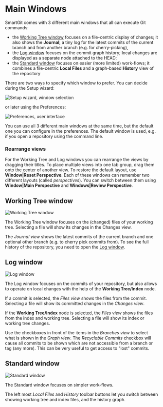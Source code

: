# Main Windows

SmartGit comes with 3 different main windows that all can execute Git commands:

- the [Working Tree window](#Working-tree-window) focuses on a file-centric display of changes; it also shows the **Journal**, a tiny log for the latest commits of the current branch and from another branch (e.g. for cherry-picking),
- the [Log window](#Log-window) focuses on the commit graph history; local changes are displayed as a separate node attached to the HEAD;
- the [Standard window](#Standard-window) focuses on easier (more limited) work-flows; it combines a file-centric **Local Files** and a graph-based **History** view of the repository

There are two ways to specify which window to prefer. You can decide during the Setup wizard:

![Setup wizard, window selection](images/Setup-wizard-window-selection.png)

or later using the Preferences:

![Preferences, user interface](images/Preferences-user-interface-window-selection.png)

You can use all 3 different main windows at the same time, but the default one you can configure in the preferences. The default window is used, e.g. if you open a repository using the command line.

### Rearrange views

For the Working Tree and Log windows you can rearrange the views by dragging their titles. To place multiple views into one tab group, drag them onto the center of another view. To restore the default layout, use **Window\|Reset Perspective**. Each of these windows can remember two different layouts (called *perspectives*). You can switch between them using **Window\|Main Perspective** and **Windows\|Review Perspective**.

## Working Tree window

![Working Tree window](images/Working-Tree-window.png)

The Working Tree window focuses on the (changed) files of your working tree. Selecting a file will show its changes in the Changes view.

The *Journal view* shows the latest commits of the current branch and one optional other branch (e.g. to cherry pick commits from). To see the full history of the repository, you need to open the [Log window](#Log-window).

## Log window

![Log window](images/Log-window.png)

The Log window focuses on the commits of your repository, but also allows to operate on local changes with the help of the **Working Tree/Index** node.

If a commit is selected, the *Files view* shows the files from the commit. Selecting a file will show its committed changes in the *Changes view*.

If the **Working Tree/Index** node is selected, the *Files view* shows the files from the index and working tree. Selecting a file will show its index or working tree changes.

Use the checkboxes in front of the items in the *Branches view* to select what is shown in the *Graph view*. The *Recyclable Commits* checkbox will cause all commits to be shown which are not accessible from a branch or tag (any more). This can be very useful to get access to "lost" commits.

## Standard window

![Standard window](images/Standard-window.png)

The Standard window focuses on simpler work-flows.

The left most *Local Files* and *History* toolbar buttons let you switch between showing working tree and index files, and the history graph.
